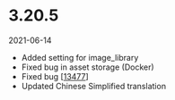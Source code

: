 # 3.20.5

2021-06-14

- Added setting for image_library
- Fixed bug in asset storage (Docker)
- Fixed bug [[13477](https://chevereto.com/community/threads/13477/)]
- Updated Chinese Simplified translation
